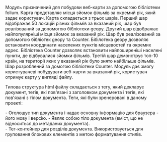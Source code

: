 Модуль призначений для побудови веб-карти за допомогою бібліотеки folium.
Карта представляє місця зйомок фільмів за окремий рік, який задає користувач. 
Карта складається з трьох шарів. Перший шар відображає 50 локацій різних фільмів за вказаний рік, 
шар був реалізований за допомогою бібліотеки geopy. Другий шар відображає найпопулярніші місця зйомок 
за вказаний рік. Шар був реалізований за допомогою бібліотек geopy та Counter. Бібілотека geopy дозволяє 
встановити координати населених пунктів місцевостей та окремих адрес. Бібліотека Counter дозволяє встановити 
найпоширеніші населені пункти, де відбувалися зйомки фільмів. Третій шар демонструє топ-10 країн, 
на території яких у вказаний рік було знято найбільше фільмів. Шар розроблений за домогою бібліотеки Counter. 
Модуль дає змогу користувачеві побудувати веб-карти за вказаний рік, користувач отримує карту у вигляді файлу.

Типова структура html файлу складається з тегу, який декларує документ, 
тегів, які пов'язані з заголовком документа і тегів, які пов'язані з тілом документа.
Теги, які були зренеровані в даному проекті:
<!DOCTYPE> - Оголошує тип документа і надає основну інформацію для браузера - його мову і версію.
<body> - Являє собою тіло документа (вміст, що не відноситься до метаданих документа).
<div> - Тег-контейнер для розділів документа. Використовується для груповання 
блокових елементів з метою форматування стилів.
<script> - Використовується для визначення сценарію на стороні клієнта (зазвичай JavaScript). 
Містить або текст скрипта, або вказує на зовнішній файл сценарію за допомогою атрибута src.
<head> - Елемент-контейнер для метаданих документа, таких як <title>, <meta>, <script>, <link>, <style>.
<meta> - Використовується для зберігання додаткової інформації про сторінку. 
Цю інформацію використовують браузери для обробки сторінки, а пошукові системи - для її індексації. 
У блоці <head> може бути декілька тегів <meta>, так як в залежності від використовуваних атрибутів 
вони несуть різну інформацію.
<link> - Визначає відносини між документом і зовнішнім ресурсом. 
Також використовується для підключення зовнішніх таблиць стилів.
<style> - Підключає вбудовуються таблиці стилів.

Дана карта дає змогу візуалізувати дані кіновиробництва та виділити регіональний розподіл даної галузі. 
Окрім того, можна визначити світових лідерів у індустрії кіно. На підставі отриманої інформації можна 
спрогнозувати подальший розвиток та перспективи галузі. Наприклад, Північноамериканський та Європейський 
регіони традиційно займали передову позицію в кіновиробництві, але за допомогою карти можна помітити, що 
в останні роки все більшу кількіть фільмів виробляють в Індійсько-Азійському 
регіоні та його часта на світовому ринку кіно зростає.  